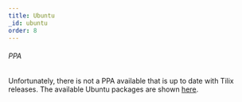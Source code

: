 ```yaml
---
title: Ubuntu
_id: ubuntu
order: 8
---
```


###### PPA

Unfortunately, there is not a PPA available that is up to date with Tilix releases. The available Ubuntu packages are shown [here](https://packages.ubuntu.com/search?keywords=tilix).